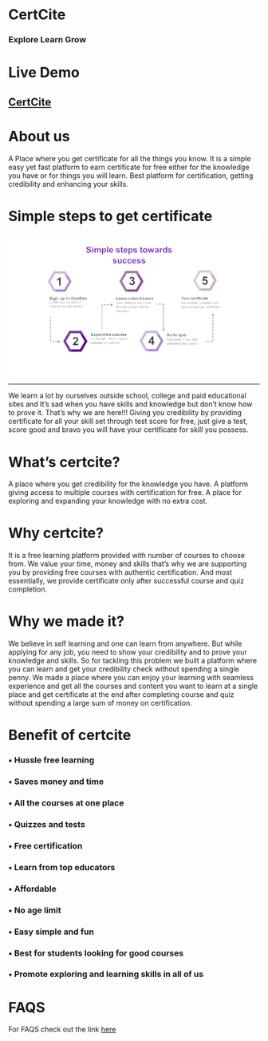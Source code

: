 # CertCite
### Explore Learn Grow

# Live Demo

## <a href="https://certcite.github.io/CertCite/">CertCite</a>

# About us
A Place where you get certificate for all the things you know. It is a simple easy yet fast platform to earn certificate for free either for the knowledge you have or for things you will learn.
Best platform for certification, getting credibility and enhancing your skills.

# Simple steps to get certificate
<img src="https://github.com/CertCite/.github/blob/main/profile/steps.png" alt="Steps" width="800" />
<hr>

We learn a lot by ourselves outside school, college and paid educational sites and It’s sad when you have skills and knowledge but don’t know how to prove it.
That’s why we are here!!! Giving you credibility by providing certificate for all your skill set through test score for free, just give a test, score good and bravo you will have your certificate for skill you possess.

# What’s certcite?
A place where you get credibility for the knowledge you have. A platform giving access to multiple courses with certification for free. A place for exploring and expanding your knowledge with no extra cost.

# Why certcite?
It is a free learning platform provided with number of courses to choose from. We value your time, money and skills that’s why we are supporting you by providing free courses with authentic certification. And most essentially, we provide certificate only after successful course and quiz completion.

# Why we made it?
We believe in self learning and one can learn from anywhere. But while applying for any job, you need to show your credibility and to prove your knowledge and skills. So for tackling this problem we built a platform where you can learn and get your credibility check without spending a single penny. 
We made a place where you can enjoy your learning with seamless experience and get all the courses and content you want to learn at a single place and get certificate at the end after completing course and quiz without spending a large sum of money on certification.

# Benefit of certcite
### •	Hussle free learning
### •	Saves money and time
### •	All the courses at one place
### •	Quizzes and tests
### •	Free certification
### •	Learn from top educators
### •	Affordable
### •	No age limit
### •	Easy simple and fun
### •	Best for students looking for good courses
### •	Promote exploring and learning skills in all of us



# FAQS
For FAQS check out the link <a href="https://certcite.github.io/CertCite/help.html">here</a>
